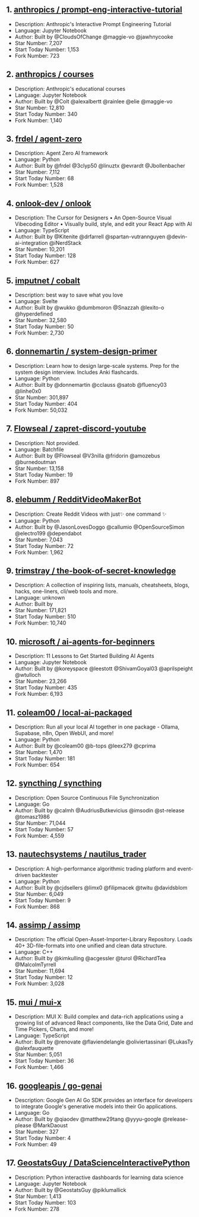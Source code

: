 ## 1. [anthropics / prompt-eng-interactive-tutorial](https://github.com/anthropics/prompt-eng-interactive-tutorial)
- Description: Anthropic's Interactive Prompt Engineering Tutorial
- Language: Jupyter Notebook
- Author: Built by @CloudsOfChange @maggie-vo @jawhnycooke
- Star Number: 7,207
- Start Today Number: 1,153
- Fork Number: 723

## 2. [anthropics / courses](https://github.com/anthropics/courses)
- Description: Anthropic's educational courses
- Language: Jupyter Notebook
- Author: Built by @Colt @alexalbertt @rainlee @elie @maggie-vo
- Star Number: 12,810
- Start Today Number: 340
- Fork Number: 1,140

## 3. [frdel / agent-zero](https://github.com/frdel/agent-zero)
- Description: Agent Zero AI framework
- Language: Python
- Author: Built by @frdel @3clyp50 @linuztx @evrardt @Jbollenbacher
- Star Number: 7,112
- Start Today Number: 68
- Fork Number: 1,528

## 4. [onlook-dev / onlook](https://github.com/onlook-dev/onlook)
- Description: The Cursor for Designers • An Open-Source Visual Vibecoding Editor • Visually build, style, and edit your React App with AI
- Language: TypeScript
- Author: Built by @Kitenite @drfarrell @spartan-vutrannguyen @devin-ai-integration @iNerdStack
- Star Number: 10,201
- Start Today Number: 128
- Fork Number: 627

## 5. [imputnet / cobalt](https://github.com/imputnet/cobalt)
- Description: best way to save what you love
- Language: Svelte
- Author: Built by @wukko @dumbmoron @Snazzah @lexito-o @hyperdefined
- Star Number: 32,580
- Start Today Number: 50
- Fork Number: 2,730

## 6. [donnemartin / system-design-primer](https://github.com/donnemartin/system-design-primer)
- Description: Learn how to design large-scale systems. Prep for the system design interview. Includes Anki flashcards.
- Language: Python
- Author: Built by @donnemartin @cclauss @satob @fluency03 @linhe0x0
- Star Number: 301,897
- Start Today Number: 404
- Fork Number: 50,032

## 7. [Flowseal / zapret-discord-youtube](https://github.com/Flowseal/zapret-discord-youtube)
- Description: Not provided. 
- Language: Batchfile
- Author: Built by @Flowseal @V3nilla @fridorin @amozebus @burnedoutman
- Star Number: 13,158
- Start Today Number: 19
- Fork Number: 897

## 8. [elebumm / RedditVideoMakerBot](https://github.com/elebumm/RedditVideoMakerBot)
- Description: Create Reddit Videos with just✨ one command ✨
- Language: Python
- Author: Built by @JasonLovesDoggo @callumio @OpenSourceSimon @electro199 @dependabot
- Star Number: 7,043
- Start Today Number: 72
- Fork Number: 1,962

## 9. [trimstray / the-book-of-secret-knowledge](https://github.com/trimstray/the-book-of-secret-knowledge)
- Description: A collection of inspiring lists, manuals, cheatsheets, blogs, hacks, one-liners, cli/web tools and more.
- Language: unknown
- Author: Built by 
- Star Number: 171,821
- Start Today Number: 510
- Fork Number: 10,740

## 10. [microsoft / ai-agents-for-beginners](https://github.com/microsoft/ai-agents-for-beginners)
- Description: 11 Lessons to Get Started Building AI Agents
- Language: Jupyter Notebook
- Author: Built by @koreyspace @leestott @ShivamGoyal03 @aprilspeight @wtulloch
- Star Number: 23,266
- Start Today Number: 435
- Fork Number: 6,193

## 11. [coleam00 / local-ai-packaged](https://github.com/coleam00/local-ai-packaged)
- Description: Run all your local AI together in one package - Ollama, Supabase, n8n, Open WebUI, and more!
- Language: Python
- Author: Built by @coleam00 @b-tops @leex279 @cprima
- Star Number: 1,470
- Start Today Number: 181
- Fork Number: 654

## 12. [syncthing / syncthing](https://github.com/syncthing/syncthing)
- Description: Open Source Continuous File Synchronization
- Language: Go
- Author: Built by @calmh @AudriusButkevicius @imsodin @st-release @tomasz1986
- Star Number: 71,044
- Start Today Number: 57
- Fork Number: 4,559

## 13. [nautechsystems / nautilus_trader](https://github.com/nautechsystems/nautilus_trader)
- Description: A high-performance algorithmic trading platform and event-driven backtester
- Language: Python
- Author: Built by @cjdsellers @limx0 @filipmacek @twitu @davidsblom
- Star Number: 6,049
- Start Today Number: 9
- Fork Number: 868

## 14. [assimp / assimp](https://github.com/assimp/assimp)
- Description: The official Open-Asset-Importer-Library Repository. Loads 40+ 3D-file-formats into one unified and clean data structure.
- Language: C++
- Author: Built by @kimkulling @acgessler @turol @RichardTea @MalcolmTyrrell
- Star Number: 11,694
- Start Today Number: 12
- Fork Number: 3,028

## 15. [mui / mui-x](https://github.com/mui/mui-x)
- Description: MUI X: Build complex and data-rich applications using a growing list of advanced React components, like the Data Grid, Date and Time Pickers, Charts, and more!
- Language: TypeScript
- Author: Built by @renovate @flaviendelangle @oliviertassinari @LukasTy @alexfauquette
- Star Number: 5,051
- Start Today Number: 36
- Fork Number: 1,466

## 16. [googleapis / go-genai](https://github.com/googleapis/go-genai)
- Description: Google Gen AI Go SDK provides an interface for developers to integrate Google's generative models into their Go applications.
- Language: Go
- Author: Built by @qiaodev @matthew29tang @yyyu-google @release-please @MarkDaoust
- Star Number: 327
- Start Today Number: 4
- Fork Number: 49

## 17. [GeostatsGuy / DataScienceInteractivePython](https://github.com/GeostatsGuy/DataScienceInteractivePython)
- Description: Python interactive dashboards for learning data science
- Language: Jupyter Notebook
- Author: Built by @GeostatsGuy @piklumallick
- Star Number: 1,413
- Start Today Number: 103
- Fork Number: 278